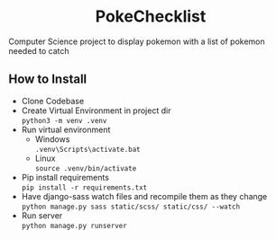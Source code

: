 <h1 style="text-align:center;">PokeChecklist</h1>

Computer Science project to display pokemon with a list of pokemon needed to catch

## How to Install

- Clone Codebase
- Create Virtual Environment in project dir<br>
    `python3 -m venv .venv`
- Run virtual environment<br>
    - Windows<br>
    `.venv\Scripts\activate.bat`
    - Linux<br>
    `source .venv/bin/activate`
- Pip install requirements<br>
    `pip install -r requirements.txt`
- Have django-sass watch files and recompile them as they change<br>
    `python manage.py sass static/scss/ static/css/ --watch`
- Run server<br>
    `python manage.py runserver`